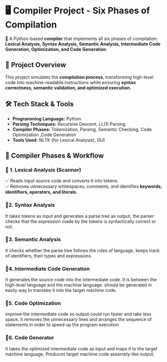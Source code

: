 # 🖥️ Compiler Project - Six Phases of Compilation  
🚀 A Python-based **compiler** that implements all six phases of compilation: **Lexical Analysis, Syntax Analysis, Semantic Analysis, Intermediate Code Generation, Optimization, and Code Generation**.  

## 📌 Project Overview  
This project simulates the **compilation process**, transforming high-level code into machine-readable instructions while ensuring **syntax correctness, semantic validation, and optimized execution**.  

## 🛠 Tech Stack & Tools  
- **Programming Language:** Python  
- **Parsing Techniques:** Recursive Descent, LL(1) Parsing  
- **Compiler Phases:** Tokenization, Parsing, Semantic Checking, Code Optimization ,Code Generation 
- **Tools Used:** NLTK (for Lexical Analysis), GUI   

## 📌 Compiler Phases & Workflow  

### 🔹 1. **Lexical Analysis (Scanner)**
✅ Reads input source code and converts it into tokens.  
✅ Removes unnecessary whitespaces, comments, and identifies **keywords, identifiers, operators, and literals**.  

### 🔹2. **Syntax Analysis**
It takes tokens as input and generates a parse tree as output, the parser checks that the expression made by the tokens is syntactically correct or not.

### 🔹3. **Semantic Analysis**
 It checks whether the parse tree follows the rules of language, keeps track of identifiers, their types and expressions. 

### 🔹4. **Intermediate Code Generation**  
It generates the source code into the intermediate code. 
It is between the high-level language and the machine language. should be generated in easily way to translate it into the target machine code.

### 🔹5. **Code Optimization**
 improve the intermediate code so output could run faster and take less space. 
 It removes the unnecessary lines and arranges the sequence of statements in order to speed up the program execution

### 🔹6. **Code Generator**
 It takes the optimized intermediate code as input and maps it to the target machine language. Produces target machine code assembly-like output.
